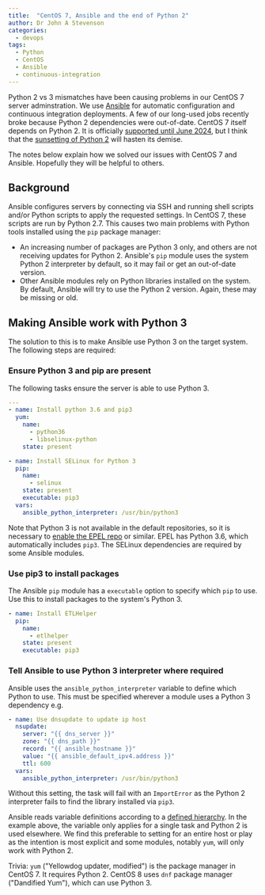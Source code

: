```yaml
---
title:  "CentOS 7, Ansible and the end of Python 2"
author: Dr John A Stevenson
categories:
  - devops
tags:
  - Python
  - CentOS
  - Ansible
  - continuous-integration
---
```


Python 2 vs 3 mismatches have been causing problems in our
CentOS 7 server adminstration.
We use [Ansible](https://www.ansible.com/) for automatic configuration and
continuous integration deployments.
A few of our long-used jobs recently broke because Python 2 dependencies were out-of-date.
CentOS 7 itself depends on Python 2.
It is officially [supported until
June 2024](https://wiki.centos.org/About/Product), but I think that the [sunsetting
of Python 2](https://www.python.org/doc/sunset-python-2/) will hasten its
demise.

The notes below explain how we solved our issues with CentOS 7 and Ansible.
Hopefully they will be helpful to others.


## Background

Ansible configures servers by connecting via SSH and running
shell scripts and/or Python scripts to apply the requested settings.
In CentOS 7, these scripts are run by Python 2.7.
This causes two main problems with Python tools installed using the `pip`
package manager:

  - An increasing number of packages are Python 3 only, and others are not receiving updates for Python 2.  Ansible's `pip` module uses the system Python 2 interpreter by default, so it may fail or get an out-of-date version.
  - Other Ansible modules rely on Python libraries installed on the system.  By default, Ansible will try to use
the Python 2 version.  Again, these may be missing or old.


## Making Ansible work with Python 3

The solution to this is to make Ansible use Python 3 on the target system.  The
following steps are required:

### Ensure Python 3 and pip are present

The following tasks ensure the server is able to use Python 3.

```yaml
---
- name: Install python 3.6 and pip3
  yum:
    name:
      - python36
      - libselinux-python
    state: present

- name: Install SELinux for Python 3
  pip:
    name:
      - selinux
    state: present
    executable: pip3
  vars:
    ansible_python_interpreter: /usr/bin/python3
```

Note that Python 3 is not available in the default repositories, so it is
necessary to [enable the EPEL repo](https://fedoraproject.org/wiki/EPEL) or
similar.  EPEL has Python 3.6, which automatically includes `pip3`.  The
SELinux dependencies are required by some Ansible modules.

### Use pip3 to install packages

The Ansible `pip` module has a `executable` option to specify which `pip` to
use.  Use this to install
packages to the system's Python 3.

```yaml
- name: Install ETLHelper
  pip:
    name:
      - etlhelper
    state: present
    executable: pip3
```

### Tell Ansible to use Python 3 interpreter where required

Ansible uses the `ansible_python_interpreter` variable to define which Python to
use.  This must be specified wherever a module uses a Python 3 dependency e.g.

```yaml
- name: Use dnsupdate to update ip host
  nsupdate:
    server: "{{ dns_server }}"
    zone: "{{ dns_path }}"
    record: "{{ ansible_hostname }}"
    value: "{{ ansible_default_ipv4.address }}"
    ttl: 600
  vars:
    ansible_python_interpreter: /usr/bin/python3
```

Without this setting, the task will fail with an `ImportError` as the Python
2 interpreter fails to find the library installed via `pip3`.

Ansible reads variable definitions according to a [defined
hierarchy](https://docs.ansible.com/ansible/latest/user_guide/playbooks_variables.html#variable-precedence-where-should-i-put-a-variable).
In the example above, the variable only applies for a single
task and Python 2 is used elsewhere.  We find this preferable to setting for
an entire host or play as the intention is most
explicit and some modules, notably `yum`, will only work with Python
2.

Trivia: `yum` ("Yellowdog updater, modified") is the package manager in CentOS 7.  It requires Python 2.  CentOS 8 uses `dnf` package manager ("Dandified Yum"), which can use Python 3.

